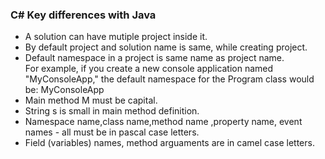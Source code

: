 ### C# Key differences with Java
* A solution can have mutiple project inside it.  
*  By default project and solution name is same, while creating project.
*  Default namespace in a project is same name as project name.  
For example, if you create a new console application named "MyConsoleApp," the default namespace for the Program class would be: MyConsoleApp
*  Main method M must be capital.
*  String s is small in main method definition.
* Namespace name,class name,method name ,property name, event names - all must be in pascal case letters.  
*  Field (variables) names, method arguaments are in camel case letters.     
   




